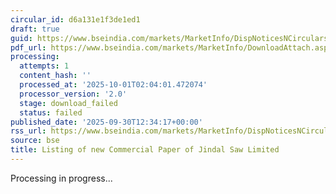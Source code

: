 ```yaml
---
circular_id: d6a131e1f3de1ed1
draft: true
guid: https://www.bseindia.com/markets/MarketInfo/DispNoticesNCirculars.aspx?Noticeid={94C83B07-9A62-4503-8DB9-F8A086A3BD5D}&noticeno=20250930-37&dt=09/30/2025&icount=37&totcount=114&flag=0
pdf_url: https://www.bseindia.com/markets/MarketInfo/DownloadAttach.aspx?id=20250930-37&attachedId=
processing:
  attempts: 1
  content_hash: ''
  processed_at: '2025-10-01T02:04:01.472074'
  processor_version: '2.0'
  stage: download_failed
  status: failed
published_date: '2025-09-30T12:34:17+00:00'
rss_url: https://www.bseindia.com/markets/MarketInfo/DispNoticesNCirculars.aspx?Noticeid={94C83B07-9A62-4503-8DB9-F8A086A3BD5D}&noticeno=20250930-37&dt=09/30/2025&icount=37&totcount=114&flag=0
source: bse
title: Listing of new Commercial Paper of Jindal Saw Limited
---
```


Processing in progress...